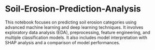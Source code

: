 # Soil-Erosion-Prediction-Analysis
This notebook focuses on predicting soil erosion categories using advanced machine learning and deep learning techniques. It involves exploratory data analysis (EDA), preprocessing, feature engineering, and multiple classification models. It also includes model interpretation with SHAP analysis and a comparison of model performances.
